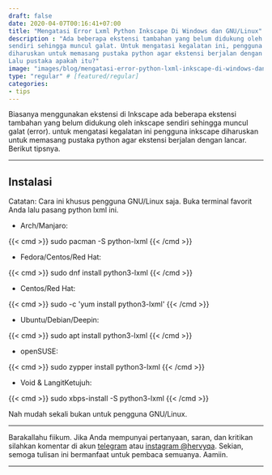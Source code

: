 ```yaml
---
draft: false
date: 2020-04-07T00:16:41+07:00
title: "Mengatasi Error Lxml Python Inkscape Di Windows dan GNU/Linux"
description : "Ada beberapa ekstensi tambahan yang belum didukung oleh inkscape
sendiri sehingga muncul galat. Untuk mengatasi kegalatan ini, pengguna inkscape
diharuskan untuk memasang pustaka python agar ekstensi berjalan dengan lancar.
Lalu pustaka apakah itu?"
image: "images/blog/mengatasi-error-python-lxml-inkscape-di-windows-dan-gnulinux.png"
type: "regular" # [featured/regular]
categories:
- tips
---
```


Biasanya menggunakan ekstensi di Inkscape ada beberapa ekstensi tambahan yang
belum didukung oleh inkscape sendiri sehingga muncul galat (error). untuk
mengatasi kegalatan ini pengguna inkscape diharuskan untuk memasang pustaka
python agar ekstensi berjalan dengan lancar.
Berikut tipsnya.

***

## Instalasi

<!--Bagi pengguna windows silakan mengunjungi situs laman web berikut. Pilih
arsitektur komputer Anda. Apakah 32-bit (win32) atau 64-bit (amd64).
Unduh di laman web ini: [lxml](https://pypi.org/project/lxml/). Pilih berkas
dengan akhiran `.whl`.
Sedangkan untuk -->

Catatan: Cara ini khusus pengguna GNU/Linux saja. Buka terminal favorit Anda
lalu pasang python lxml ini.

- Arch/Manjaro:

{{< cmd >}}
sudo pacman -S python-lxml
{{< /cmd >}}

- Fedora/Centos/Red Hat:

{{< cmd >}}
sudo dnf install python3-lxml
{{< /cmd >}}

- Centos/Red Hat:

{{< cmd >}}
sudo -c 'yum install python3-lxml'
{{< /cmd >}}

- Ubuntu/Debian/Deepin:

{{< cmd >}}
sudo apt install python3-lxml
{{< /cmd >}}

- openSUSE:

{{< cmd >}}
sudo zypper install python3-lxml
{{< /cmd >}}

- Void & LangitKetujuh:

{{< cmd >}}
sudo xbps-install -S python3-lxml
{{< /cmd >}}

Nah mudah sekali bukan untuk pengguna GNU/Linux.

***

Barakallahu fiikum. Jika Anda mempunyai pertanyaan, saran, dan kritikan
silahkan komentar di akun [telegram](https://t.me/hervyqa) atau [instagram
@hervyqa](https://instagram.com/hervyqa). Sekian, semoga tulisan ini bermanfaat
untuk pembaca semuanya. Aamiin.

***

[Inkscape]:https://www.inkscape.org
[Gimp]:https://www.gimp.org

[GNOME.ID]:https://www.gnome.id
[BUKU CC-ID]:https://bit.ly/madewithccID
[Wikimedia]:https://www.wikkimedia.org/

[Behance]:https://www.b.net
[Dribbble]:https://www.dribbble.com

[AdobeStock]:https//www.stock.adobe.com
[123rf]:https//www.123rf.com
[Freepik]:https//www.freepik.com
[Dreamstime]:https//www.dreamstime.com
[Shutterstock]:https://submit.shutterstock.com/?ref=238649869

[Hervyqa]:https://hervyqa.id
[Manjaro-X]:https://manjaro-x.id
[Inkporter]:https://github.com/raniaamina/inkporter
